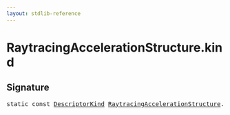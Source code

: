 ```yaml
---
layout: stdlib-reference
---
```


# RaytracingAccelerationStructure.kind

## Signature
<pre>
<span class='code_keyword'>static</span> <span class='code_keyword'>const</span> <a href="../types/descriptorkind-0a/index" class="code_type">DescriptorKind</a> <a href="../types/raytracingaccelerationstructure-0am/index" class="code_type">RaytracingAccelerationStructure</a>.<a href="kind" class="code_var">kind</a> = DescriptorKind\.AccelerationStructure;
</pre>

